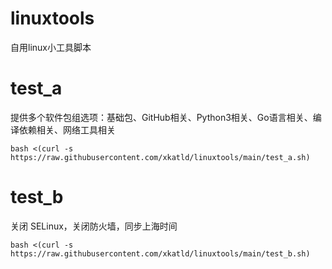 # linuxtools
自用linux小工具脚本
# test_a
提供多个软件包组选项：基础包、GitHub相关、Python3相关、Go语言相关、编译依赖相关、网络工具相关
~~~
bash <(curl -s https://raw.githubusercontent.com/xkatld/linuxtools/main/test_a.sh)
~~~
# test_b
关闭 SELinux，关闭防火墙，同步上海时间
~~~
bash <(curl -s https://raw.githubusercontent.com/xkatld/linuxtools/main/test_b.sh)
~~~
